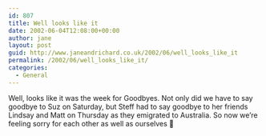 ```yaml
---
id: 807
title: Well looks like it
date: 2002-06-04T12:08:00+00:00
author: jane
layout: post
guid: http://www.janeandrichard.co.uk/2002/06/well_looks_like_it
permalink: /2002/06/well_looks_like_it/
categories:
  - General
---
```

Well, looks like it was the week for Goodbyes. Not only did we have to say goodbye to Suz on Saturday, but Steff had to say goodbye to her friends Lindsay and Matt on Thursday as they emigrated to Australia. So now we&#8217;re feeling sorry for each other as well as ourselves 🙂